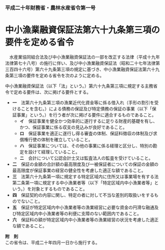 ### 平成二十年財務省・農林水産省令第一号  
# 中小漁業融資保証法第六十九条第三項の要件を定める省令  
　水産業協同組合法及び中小漁業融資保証法の一部を改正する法律（平成十九年法律第七十八号）の施行に伴い、及び中小漁業融資保証法（昭和二十七年法律第三百四十六号）第六十九条第三項の規定に基づき、中小漁業融資保証法第六十九条第三項の要件を定める省令を次のように定める。  
  
中小漁業融資保証法（以下「法」という。）第六十九条第三項に規定する主務省令で定める要件は、次に掲げる要件とする。  
* **一**　法第六十九条第三項の漁業近代化資金等に係る借入れ（手形の割引を受けることを含む。）による債務の保証及び特定債務の保証の事業（以下「保証事業」という。）を行う者が次に掲げる要件に適合するものであること。  
	* **イ**　保証事業を健全かつ効率的に遂行するに足りる財産的基礎を有し、かつ、保証事業に係る収支の見込みが良好であること。  
	* **ロ**　保証事業を適正に遂行し得る審査の体制、保証料徴収の体制及び求償権行使の体制を確立していること。  
	* **ハ**　保証事業については、その他の事業に係る経理と区分し、特別の勘定を設けて経理していること。  
	* **ニ**　会計について公認会計士又は監査法人の監査を受けていること。  
* **二**　保証の金額の合計額の最高限度及び一被保証者についての保証の金額の最高限度が保証事業の経営の健全性を考慮した適正な額であること。  
* **三**　法第六十九条第一項に規定する特定区域内に住所又は事業場を有する法第二条第一項に規定する中小漁業者等（以下「特定区域内中小漁業者等」という。）を対象とするものであること。  
* **四**　保証契約の内容に関し、特定の者に対して不当な差別的取扱いをするものでないこと。  
* **五**　保証が特定区域内中小漁業者等の漁業経営に必要な資金の円滑な融通及び特定区域内中小漁業者等の利便に支障のない範囲内であること。  
* **六**　保証料の額が特定区域内中小漁業者等の漁業経営の状況を考慮した適正な額であること。  
  
**附　則**  
この省令は、平成二十年四月一日から施行する。  
  
